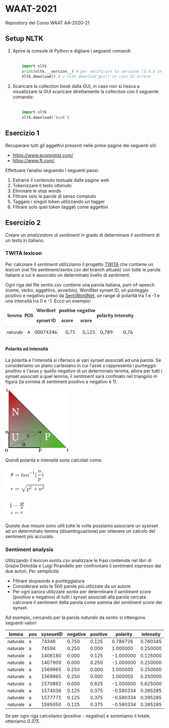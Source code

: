 # WAAT-2021
Repository del Corso WAAT AA-2020-21

## Setup NLTK


1. Aprire la console di Python e digitare i seguenti comandi:
    
    ```python
    
        import nltk
        print(nltk.__version__) # per verificare la versione (3.4.5 in uso)
        nltk.download() # o nltk.download_gui() in caso di errore
    ```

2. Scaricare la collection _book_ dalla GUI, in caso non si riesca a visualizzare la GUI scaricare direttamente 
la collection con il seguente comando:

    ```python
    
        import nltk
        nltk.download('book') 
    ```
    
## Esercizio 1

Recuperare tutti gli aggettivi presenti nelle prime pagine dei seguenti siti:

- https://www.economist.com/
- https://www.ft.com/

Effettuare l’analisi seguendo i seguenti passi:

1. Estrarre il contenuto testuale dalle pagine web
2. Tokenizzare il testo ottenuto
3. Eliminare le stop words
4. Filtrare solo le parole di senso compiuto
5. Taggare i singoli token utilizzando un tagger
6. Filtrare solo quei token taggati come aggettivi


## Esercizio 2

Creare un *analizzatore di sentiment* in grado di determinare il _sentiment_ di un testo in italiano.

### TWITA lexicon
Per calcolare il _sentiment_ utilizziamo il progetto [TWITA](http://valeriobasile.github.io/twita/sentix.html) che 
contiene un _lexicon_ (nel file sentiment/sentix.csv del branch attuale) con tutte le parole italiane a cui è associato 
un determinato livello di sentiment.

Ogni riga del file sentix.csv contiene una parola italiana, part-of-speech (nome, verbo, aggettivo, avverbio), 
WordNet synset ID, un punteggio positivo e negativo preso da [SentiWordNet](http://sentiwordnet.isti.cnr.it/), 
un range di polarità tra 1 e -1 e una intensità tra 0 e -1. Ecco un esempio:

![alt text](imgs/TWITA_polarity.png "lexicon")

#### Polarità ed intensità

La polarità e l'intensità si riferisco ai vari synset associati ad una parola. Se consideriamo un piano cartesiano
in cui l'asse _x_ rappresenta i punteggio positivo e l'asse _y_ quello negativo di un determinato lemma, allora per tutti 
i synset associati a quel lemma, il sentiment sarà confinato nel triangolo in figura (la somma di sentiment positivo e negativo è 1).

![alt text](imgs/sentspace.png "sentiment space")

Quindi polarità e intensità sono calcolati come:

![alt text](imgs/polar_coordinates.png "sentiment space")

![alt text](imgs/polarity_intensity.png "sentiment space")

Queste due misure sono utili tutte le volte possiamo associare un sysnset ad un determinato lemma (disambiguazione)
per ottenere un calcolo del sentiment più accurato.

### Sentiment analysis

Utilizzando il lexicon _sentix.csv_ analizzare le frasi contenute nel libri di Grazie Deledda e Luigi Pirandello
per confrontare il sentiment espresso dai due autori. Per semplicità:

- Filtrare stopwords e punteggiatura
- Considerare solo le 500 parole più utlizzate da un autore
- Per ogni parora utilizzare _sentix_ per determinare il _sentiment score_ (positivo e negativo) di tutti i synset associati alla
parola cercata calcorare il sentiment della parola come somma dei _sentiment score_ dei synset.

Ad esempio, cercando per la parola *naturale* da _sentix_ si ottengono  seguenti valori:


| lemma    | pos | sysnsetID | negative | positive | polarity  | intensity |
|----------|-----|-----------|----------|----------|-----------|-----------|
| naturale | a   | 74346     | 0.750    | 0.125    | 0.789726  | 0.760345  |
| naturale | a   | 74594     | 0.250    | 0.000    | 1.000000  | 0.250000  |
| naturale | a   | 1406180   | 0.000    | 0.125    | -1.000000 | 0.125000  |
| naturale | a   | 1407909   | 0.000    | 0.250    | -1.000000 | 0.250000  |
| naturale | a   | 1569965   | 0.250    | 0.000    | 1.000000  | 0.250000  |
| naturale | a   | 1569965   | 0.250    | 0.000    | 1.000000  | 0.250000  |
| naturale | a   | 1570892   | 0.000    | 0.625    | -1.000000 | 0.625000  |
| naturale | a   | 1574036   | 0.125    | 0.375    | -0.590334 | 0.395285  |
| naturale | a   | 1577771   | 0.125    | 0.375    | -0.590334 | 0.395285  |
| naturale | a   | 1595050   | 0.125    | 0.375    | -0.590334 | 0.395285  |

Se per ogni riga calcoliamo (_positive_ - _negative_) e sommiamo il totale, otteniamo *0.375*. 
